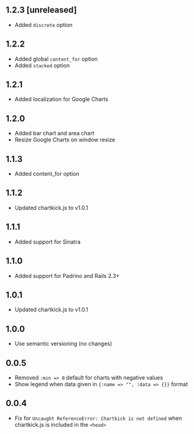 ## 1.2.3 [unreleased]

- Added `discrete` option

## 1.2.2

- Added global `content_for` option
- Added `stacked` option

## 1.2.1

- Added localization for Google Charts

## 1.2.0

- Added bar chart and area chart
- Resize Google Charts on window resize

## 1.1.3

- Added content_for option

## 1.1.2

- Updated chartkick.js to v1.0.1

## 1.1.1

- Added support for Sinatra

## 1.1.0

- Added support for Padrino and Rails 2.3+

## 1.0.1

- Updated chartkick.js to v1.0.1

## 1.0.0

- Use semantic versioning (no changes)

## 0.0.5

- Removed `:min => 0` default for charts with negative values
- Show legend when data given in `{:name => "", :data => {}}` format

## 0.0.4

- Fix for `Uncaught ReferenceError: Chartkick is not defined` when chartkick.js is included in the `<head>`
